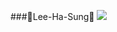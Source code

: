 

###👻Lee-Ha-Sung👻
<img src="https://img.shields.io/badge/GitHub-181717?style=flat-square&logo=github&logoColor=white"/>
